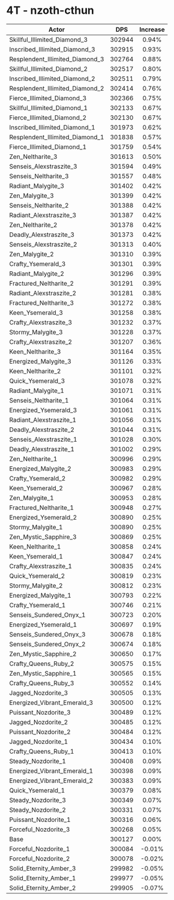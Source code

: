 # 4T - nzoth-cthun
| Actor | DPS | Increase |
|---|:---:|:---:|
|Skillful_Illimited_Diamond_3|302944|0.94%|
|Inscribed_Illimited_Diamond_3|302915|0.93%|
|Resplendent_Illimited_Diamond_3|302764|0.88%|
|Skillful_Illimited_Diamond_2|302517|0.80%|
|Inscribed_Illimited_Diamond_2|302511|0.79%|
|Resplendent_Illimited_Diamond_2|302414|0.76%|
|Fierce_Illimited_Diamond_3|302366|0.75%|
|Skillful_Illimited_Diamond_1|302133|0.67%|
|Fierce_Illimited_Diamond_2|302130|0.67%|
|Inscribed_Illimited_Diamond_1|301973|0.62%|
|Resplendent_Illimited_Diamond_1|301838|0.57%|
|Fierce_Illimited_Diamond_1|301759|0.54%|
|Zen_Neltharite_3|301613|0.50%|
|Senseis_Alexstraszite_3|301594|0.49%|
|Senseis_Neltharite_3|301557|0.48%|
|Radiant_Malygite_3|301402|0.42%|
|Zen_Malygite_3|301399|0.42%|
|Senseis_Neltharite_2|301388|0.42%|
|Radiant_Alexstraszite_3|301387|0.42%|
|Zen_Neltharite_2|301378|0.42%|
|Deadly_Alexstraszite_3|301373|0.42%|
|Senseis_Alexstraszite_2|301313|0.40%|
|Zen_Malygite_2|301310|0.39%|
|Crafty_Ysemerald_3|301301|0.39%|
|Radiant_Malygite_2|301296|0.39%|
|Fractured_Neltharite_2|301291|0.39%|
|Radiant_Alexstraszite_2|301281|0.38%|
|Fractured_Neltharite_3|301272|0.38%|
|Keen_Ysemerald_3|301258|0.38%|
|Crafty_Alexstraszite_3|301232|0.37%|
|Stormy_Malygite_3|301228|0.37%|
|Crafty_Alexstraszite_2|301207|0.36%|
|Keen_Neltharite_3|301164|0.35%|
|Energized_Malygite_3|301126|0.33%|
|Keen_Neltharite_2|301101|0.32%|
|Quick_Ysemerald_3|301078|0.32%|
|Radiant_Malygite_1|301071|0.31%|
|Senseis_Neltharite_1|301064|0.31%|
|Energized_Ysemerald_3|301061|0.31%|
|Radiant_Alexstraszite_1|301056|0.31%|
|Deadly_Alexstraszite_2|301044|0.31%|
|Senseis_Alexstraszite_1|301028|0.30%|
|Deadly_Alexstraszite_1|301002|0.29%|
|Zen_Neltharite_1|300996|0.29%|
|Energized_Malygite_2|300983|0.29%|
|Crafty_Ysemerald_2|300982|0.29%|
|Keen_Ysemerald_2|300967|0.28%|
|Zen_Malygite_1|300953|0.28%|
|Fractured_Neltharite_1|300948|0.27%|
|Energized_Ysemerald_2|300890|0.25%|
|Stormy_Malygite_1|300890|0.25%|
|Zen_Mystic_Sapphire_3|300869|0.25%|
|Keen_Neltharite_1|300858|0.24%|
|Keen_Ysemerald_1|300847|0.24%|
|Crafty_Alexstraszite_1|300835|0.24%|
|Quick_Ysemerald_2|300819|0.23%|
|Stormy_Malygite_2|300812|0.23%|
|Energized_Malygite_1|300793|0.22%|
|Crafty_Ysemerald_1|300746|0.21%|
|Senseis_Sundered_Onyx_1|300723|0.20%|
|Energized_Ysemerald_1|300697|0.19%|
|Senseis_Sundered_Onyx_3|300678|0.18%|
|Senseis_Sundered_Onyx_2|300674|0.18%|
|Zen_Mystic_Sapphire_2|300650|0.17%|
|Crafty_Queens_Ruby_2|300575|0.15%|
|Zen_Mystic_Sapphire_1|300565|0.15%|
|Crafty_Queens_Ruby_3|300552|0.14%|
|Jagged_Nozdorite_3|300505|0.13%|
|Energized_Vibrant_Emerald_3|300500|0.12%|
|Puissant_Nozdorite_3|300489|0.12%|
|Jagged_Nozdorite_2|300485|0.12%|
|Puissant_Nozdorite_2|300484|0.12%|
|Jagged_Nozdorite_1|300434|0.10%|
|Crafty_Queens_Ruby_1|300413|0.10%|
|Steady_Nozdorite_1|300408|0.09%|
|Energized_Vibrant_Emerald_1|300398|0.09%|
|Energized_Vibrant_Emerald_2|300383|0.09%|
|Quick_Ysemerald_1|300379|0.08%|
|Steady_Nozdorite_3|300349|0.07%|
|Steady_Nozdorite_2|300331|0.07%|
|Puissant_Nozdorite_1|300316|0.06%|
|Forceful_Nozdorite_3|300268|0.05%|
|Base|300127|0.00%|
|Forceful_Nozdorite_1|300084|-0.01%|
|Forceful_Nozdorite_2|300078|-0.02%|
|Solid_Eternity_Amber_3|299982|-0.05%|
|Solid_Eternity_Amber_1|299977|-0.05%|
|Solid_Eternity_Amber_2|299905|-0.07%|
